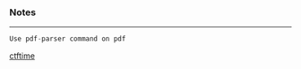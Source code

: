 ### Notes

---

```py
Use pdf-parser command on pdf
```

[ctftime](https://ctftime.org/writeup/7488)
